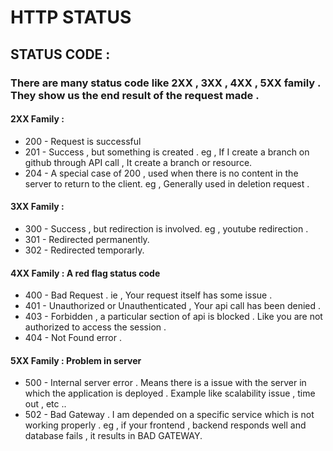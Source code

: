 # HTTP STATUS 
## STATUS CODE :
### There are many status code like 2XX , 3XX , 4XX , 5XX family . They show us the end result of the request made .
#### 2XX Family :
- 200 - Request is successful
- 201 - Success , but something is created . eg , If I create a branch on github through API call , It create a branch or resource.
- 204 - A special case of 200 , used when there is no content in the server to return to the client. eg , Generally used in deletion request .
  
#### 3XX Family :
- 300 - Success , but redirection is involved. eg , youtube redirection . 
- 301 - Redirected permanently.
- 302 - Redirected temporarly.

#### 4XX Family : A red flag status code 

- 400 - Bad Request . ie , Your request itself has some issue .
- 401 - Unauthorized or Unauthenticated , Your api call has been denied .
- 403 - Forbidden , a particular section of api is blocked . Like you are not authorized to access the session .
- 404 - Not Found error . 
  
#### 5XX Family :  Problem in server

- 500 - Internal server error . Means there is a issue with the server in which the application is deployed . Example like scalability issue , time out , etc ..
- 502 - Bad Gateway . I am depended on a specific service which is not working properly . eg , if your frontend , backend responds well and database fails , it results in BAD GATEWAY.